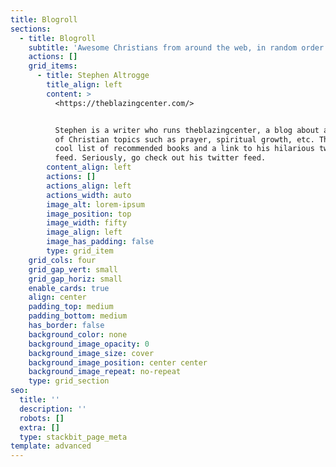 ```yaml
---
title: Blogroll
sections:
  - title: Blogroll
    subtitle: 'Awesome Christians from around the web, in random order'
    actions: []
    grid_items:
      - title: Stephen Altrogge
        title_align: left
        content: >
          <https://theblazingcenter.com/>


          Stephen is a writer who runs theblazingcenter, a blog about a variety
          of Christian topics such as prayer, spiritual growth, etc. There's a
          cool list of recommended books and a link to his hilarious twitter
          feed. Seriously, go check out his twitter feed.
        content_align: left
        actions: []
        actions_align: left
        actions_width: auto
        image_alt: lorem-ipsum
        image_position: top
        image_width: fifty
        image_align: left
        image_has_padding: false
        type: grid_item
    grid_cols: four
    grid_gap_vert: small
    grid_gap_horiz: small
    enable_cards: true
    align: center
    padding_top: medium
    padding_bottom: medium
    has_border: false
    background_color: none
    background_image_opacity: 0
    background_image_size: cover
    background_image_position: center center
    background_image_repeat: no-repeat
    type: grid_section
seo:
  title: ''
  description: ''
  robots: []
  extra: []
  type: stackbit_page_meta
template: advanced
---
```

